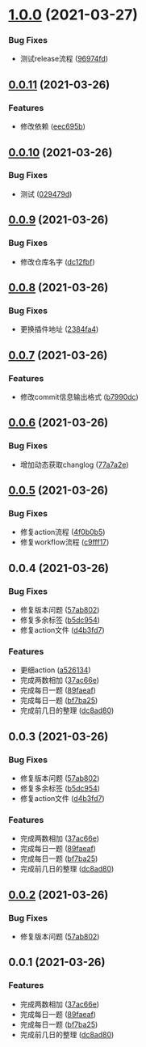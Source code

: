 # [1.0.0](https://github.com/liuqh0609/algorithm/compare/v0.0.11...v1.0.0) (2021-03-27)


### Bug Fixes

* 测试release流程 ([96974fd](https://github.com/liuqh0609/algorithm/commit/96974fd2472d2063362f66cda0120502b4ea8cde))

## [0.0.11](https://github.com/liuqh0609/algorithm/compare/v0.0.10...v0.0.11) (2021-03-26)


### Features

* 修改依赖 ([eec695b](https://github.com/liuqh0609/algorithm/commit/eec695b88b1b4b3c8955db649b724bcc30a8011f))

## [0.0.10](https://github.com/liuqh0609/algorithm/compare/v0.0.9...v0.0.10) (2021-03-26)


### Bug Fixes

* 测试 ([029479d](https://github.com/liuqh0609/algorithm/commit/029479d782bf80d3a8272e305d38f6a57d7d277d))

## [0.0.9](https://github.com/liuqh0609/algorithm/compare/v0.0.8...v0.0.9) (2021-03-26)


### Bug Fixes

* 修改仓库名字 ([dc12fbf](https://github.com/liuqh0609/algorithm/commit/dc12fbf3b38a04911572f37354ae2342df303abb))

## [0.0.8](https://github.com/liuqh0609/algorithm/compare/v0.0.7...v0.0.8) (2021-03-26)


### Bug Fixes

* 更换插件地址 ([2384fa4](https://github.com/liuqh0609/algorithm/commit/2384fa4c05ef2615f6a75c500d1a845dc45de256))

## [0.0.7](https://github.com/liuqh0609/algorithm/compare/v0.0.6...v0.0.7) (2021-03-26)


### Features

* 修改commit信息输出格式 ([b7990dc](https://github.com/liuqh0609/algorithm/commit/b7990dc171cbccc2de7b1ec99a03ef7745208595))

## [0.0.6](https://github.com/liuqh0609/algorithm/compare/v0.0.5...v0.0.6) (2021-03-26)


### Bug Fixes

* 增加动态获取changlog ([77a7a2e](https://github.com/liuqh0609/algorithm/commit/77a7a2eac0c750be696ad2f9cfcd536364d6b235))

## [0.0.5](https://github.com/liuqh0609/algorithm/compare/v0.0.4...v0.0.5) (2021-03-26)


### Bug Fixes

* 修复action流程 ([4f0b0b5](https://github.com/liuqh0609/algorithm/commit/4f0b0b576c493eaeee9c197f3b2c321a2e21daf2))
* 修复workflow流程 ([c9fff17](https://github.com/liuqh0609/algorithm/commit/c9fff173129cb4a8c25fa9baa67b2382b5845b7f))

## 0.0.4 (2021-03-26)


### Bug Fixes

* 修复版本问题 ([57ab802](https://github.com/liuqh0609/algorithm/commit/57ab80299d61da0f907621735ce3b7898c1ca6fe))
* 修复多余标签 ([b5dc954](https://github.com/liuqh0609/algorithm/commit/b5dc954dae22cbc4e29d65b114933f269cdff544))
* 修复action文件 ([d4b3fd7](https://github.com/liuqh0609/algorithm/commit/d4b3fd72245143d87fbb2beb9db2de34bf96438f))


### Features

* 更细action ([a526134](https://github.com/liuqh0609/algorithm/commit/a52613447583caa3bf876cda5f28980cdbdcd055))
* 完成两数相加 ([37ac66e](https://github.com/liuqh0609/algorithm/commit/37ac66e05f7c8f2e364bad2e324b114cf44ce435))
* 完成每日一题 ([89faeaf](https://github.com/liuqh0609/algorithm/commit/89faeafecde3e4c0d7262d70d75188f285cadf70))
* 完成每日一题 ([bf7ba25](https://github.com/liuqh0609/algorithm/commit/bf7ba25e346905c686f855413d2c0f7b6980fd1a))
* 完成前几日的整理 ([dc8ad80](https://github.com/liuqh0609/algorithm/commit/dc8ad80d9377f447f6a68a1e8b3ed1c81c3677a5))

## 0.0.3 (2021-03-26)


### Bug Fixes

* 修复版本问题 ([57ab802](https://github.com/liuqh0609/algorithm/commit/57ab80299d61da0f907621735ce3b7898c1ca6fe))
* 修复多余标签 ([b5dc954](https://github.com/liuqh0609/algorithm/commit/b5dc954dae22cbc4e29d65b114933f269cdff544))
* 修复action文件 ([d4b3fd7](https://github.com/liuqh0609/algorithm/commit/d4b3fd72245143d87fbb2beb9db2de34bf96438f))


### Features

* 完成两数相加 ([37ac66e](https://github.com/liuqh0609/algorithm/commit/37ac66e05f7c8f2e364bad2e324b114cf44ce435))
* 完成每日一题 ([89faeaf](https://github.com/liuqh0609/algorithm/commit/89faeafecde3e4c0d7262d70d75188f285cadf70))
* 完成每日一题 ([bf7ba25](https://github.com/liuqh0609/algorithm/commit/bf7ba25e346905c686f855413d2c0f7b6980fd1a))
* 完成前几日的整理 ([dc8ad80](https://github.com/liuqh0609/algorithm/commit/dc8ad80d9377f447f6a68a1e8b3ed1c81c3677a5))

## [0.0.2](https://github.com/liuqh0609/algorithm/compare/v0.0.1...v0.0.2) (2021-03-26)


### Bug Fixes

* 修复版本问题 ([57ab802](https://github.com/liuqh0609/algorithm/commit/57ab80299d61da0f907621735ce3b7898c1ca6fe))

## 0.0.1 (2021-03-26)


### Features

* 完成两数相加 ([37ac66e](https://github.com/liuqh0609/algorithm/commit/37ac66e05f7c8f2e364bad2e324b114cf44ce435))
* 完成每日一题 ([89faeaf](https://github.com/liuqh0609/algorithm/commit/89faeafecde3e4c0d7262d70d75188f285cadf70))
* 完成每日一题 ([bf7ba25](https://github.com/liuqh0609/algorithm/commit/bf7ba25e346905c686f855413d2c0f7b6980fd1a))
* 完成前几日的整理 ([dc8ad80](https://github.com/liuqh0609/algorithm/commit/dc8ad80d9377f447f6a68a1e8b3ed1c81c3677a5))

